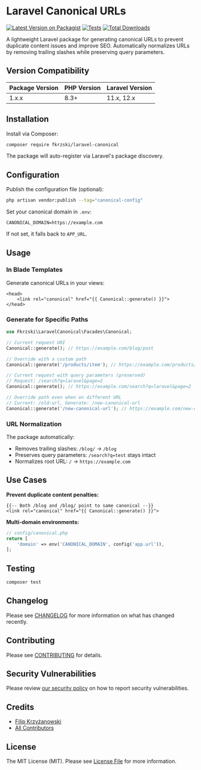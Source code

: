 # Laravel Canonical URLs

[![Latest Version on Packagist](https://img.shields.io/packagist/v/fkrzski/laravel-canonical.svg?style=for-the-badge)](https://packagist.org/packages/fkrzski/laravel-canonical)
[![Tests](https://img.shields.io/github/actions/workflow/status/fkrzski/laravel-canonical/tests.yml?branch=main&label=tests&style=for-the-badge)](https://github.com/fkrzski/laravel-canonical/actions/workflows/tests.yml)
[![Total Downloads](https://img.shields.io/packagist/dt/fkrzski/laravel-canonical.svg?style=for-the-badge)](https://packagist.org/packages/fkrzski/laravel-canonical)

A lightweight Laravel package for generating canonical URLs to prevent duplicate content issues and improve SEO. Automatically normalizes URLs by removing trailing slashes while preserving query parameters.

## Version Compatibility

| Package Version | PHP Version | Laravel Version |
|-----------------|-------------|-----------------|
| 1.x.x           | 8.3+        | 11.x, 12.x     |

## Installation

Install via Composer:

```bash
composer require fkrzski/laravel-canonical
```

The package will auto-register via Laravel's package discovery.

## Configuration

Publish the configuration file (optional):

```bash
php artisan vendor:publish --tag="canonical-config"
```

Set your canonical domain in `.env`:

```env
CANONICAL_DOMAIN=https://example.com
```

If not set, it falls back to `APP_URL`.

## Usage

### In Blade Templates

Generate canonical URLs in your views:

```blade
<head>
    <link rel="canonical" href="{{ Canonical::generate() }}">
</head>
```

### Generate for Specific Paths

```php
use Fkrzski\LaravelCanonical\Facades\Canonical;

// Current request URI
Canonical::generate(); // https://example.com/blog/post

// Override with a custom path
Canonical::generate('/products/item'); // https://example.com/products/item

// Current request with query parameters (preserved)
// Request: /search?q=laravel&page=2
Canonical::generate(); // https://example.com/search?q=laravel&page=2

// Override path even when on different URL
// Current: /old-url, Generate: /new-canonical-url
Canonical::generate('/new-canonical-url'); // https://example.com/new-canonical-url
```

### URL Normalization

The package automatically:
- Removes trailing slashes: `/blog/` → `/blog`
- Preserves query parameters: `/search?q=test` stays intact
- Normalizes root URL: `/` → `https://example.com`

## Use Cases

**Prevent duplicate content penalties:**
```blade
{{-- Both /blog and /blog/ point to same canonical --}}
<link rel="canonical" href="{{ Canonical::generate() }}">
```

**Multi-domain environments:**
```php
// config/canonical.php
return [
    'domain' => env('CANONICAL_DOMAIN', config('app.url')),
];
```

## Testing

```bash
composer test
```

## Changelog

Please see [CHANGELOG](CHANGELOG.md) for more information on what has changed recently.

## Contributing

Please see [CONTRIBUTING](https://github.com/spatie/.github/blob/main/CONTRIBUTING.md) for details.

## Security Vulnerabilities

Please review [our security policy](../../security/policy) on how to report security vulnerabilities.

## Credits

- [Filip Krzyżanowski](https://github.com/fkrzski)
- [All Contributors](../../contributors)

## License

The MIT License (MIT). Please see [License File](LICENSE.md) for more information.
